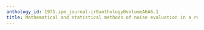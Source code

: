 ```yaml
---
anthology_id: 1971.ipm_journal-ir0anthology0volumeA6A6.1
title: Mathematical and statistical methods of noise evaluation in a retrieval system
---
```

